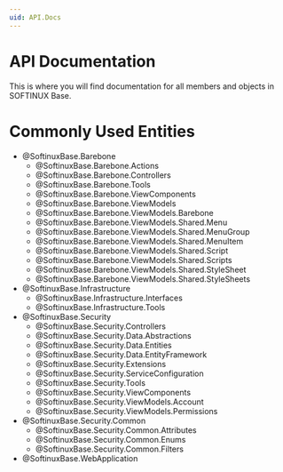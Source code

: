 ```yaml
---
uid: API.Docs
---
```


# API Documentation

This is where you will find documentation for all members and objects in SOFTINUX Base.

# Commonly Used Entities

* @SoftinuxBase.Barebone
    - @SoftinuxBase.Barebone.Actions
    - @SoftinuxBase.Barebone.Controllers
    - @SoftinuxBase.Barebone.Tools
    - @SoftinuxBase.Barebone.ViewComponents
    - @SoftinuxBase.Barebone.ViewModels
    - @SoftinuxBase.Barebone.ViewModels.Barebone
    - @SoftinuxBase.Barebone.ViewModels.Shared.Menu
    - @SoftinuxBase.Barebone.ViewModels.Shared.MenuGroup
    - @SoftinuxBase.Barebone.ViewModels.Shared.MenuItem
    - @SoftinuxBase.Barebone.ViewModels.Shared.Script
    - @SoftinuxBase.Barebone.ViewModels.Shared.Scripts
    - @SoftinuxBase.Barebone.ViewModels.Shared.StyleSheet
    - @SoftinuxBase.Barebone.ViewModels.Shared.StyleSheets
* @SoftinuxBase.Infrastructure
    - @SoftinuxBase.Infrastructure.Interfaces
    - @SoftinuxBase.Infrastructure.Tools
* @SoftinuxBase.Security
    - @SoftinuxBase.Security.Controllers
    - @SoftinuxBase.Security.Data.Abstractions
    - @SoftinuxBase.Security.Data.Entities
    - @SoftinuxBase.Security.Data.EntityFramework
    - @SoftinuxBase.Security.Extensions
    - @SoftinuxBase.Security.ServiceConfiguration
    - @SoftinuxBase.Security.Tools
    - @SoftinuxBase.Security.ViewComponents
    - @SoftinuxBase.Security.ViewModels.Account
    - @SoftinuxBase.Security.ViewModels.Permissions
* @SoftinuxBase.Security.Common
    - @SoftinuxBase.Security.Common.Attributes
    - @SoftinuxBase.Security.Common.Enums
    - @SoftinuxBase.Security.Common.Filters
* @SoftinuxBase.WebApplication